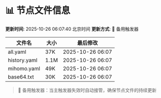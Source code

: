 # 📊 节点文件信息

**更新时间**: 2025-10-26 06:07:40 北京时间
**更新方式**: 🔄 备用触发器

| 文件名 | 大小 | 最后修改 |
|--------|------|----------|
| all.yaml | 37K | 2025-10-26 06:07 |
| history.yaml | 1.1M | 2025-10-26 06:07 |
| mihomo.yaml | 49K | 2025-10-26 06:07 |
| base64.txt | 30K | 2025-10-26 06:07 |

> 🔄 备用触发器：当主触发器失效时自动接管，确保节点文件的持续更新
